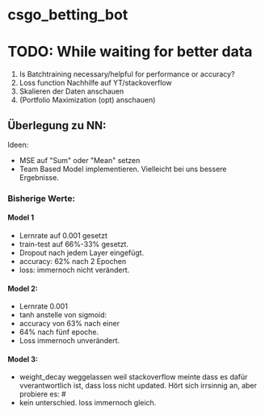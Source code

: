 # csgo_betting_bot

# TODO: While waiting for better data
1. Is Batchtraining necessary/helpful for performance or accuracy?
2. Loss function Nachhilfe auf YT/stackoverflow
3. Skalieren der Daten anschauen
4. (Portfolio Maximization (opt) anschauen)

## Überlegung zu NN:

Ideen:
- MSE auf "Sum" oder "Mean" setzen
- Team Based Model implementieren. Vielleicht bei uns bessere Ergebnisse.

### Bisherige Werte:
#### Model 1
- Lernrate auf 0.001 gesetzt
- train-test auf 66%-33% gesetzt.
- Dropout nach jedem Layer eingefügt.
- accuracy: 62% nach 2 Epochen
- loss: immernoch nicht verändert.

#### Model 2:
- Lernrate 0.001
- tanh anstelle von sigmoid:
- accuracy von 63% nach einer
- 64% nach fünf epoche.
- Loss immernoch unverändert.

#### Model 3:
- weight_decay weggelassen weil stackoverflow meinte dass es dafür vverantwortlich ist,
dass loss nicht updated. Hört sich irrsinnig an, aber probiere es: #
- kein unterschied. loss immernoch gleich.
